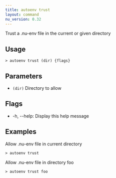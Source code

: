 ```yaml
---
title: autoenv trust
layout: command
nu_version: 0.32
---
```

Trust a .nu-env file in the current or given directory

## Usage
```shell
> autoenv trust (dir) {flags} 
 ```

## Parameters
* `(dir)` Directory to allow

## Flags
* -h, --help: Display this help message

## Examples
  Allow .nu-env file in current directory
```shell
> autoenv trust
 ```

  Allow .nu-env file in directory foo
```shell
> autoenv trust foo
 ```

